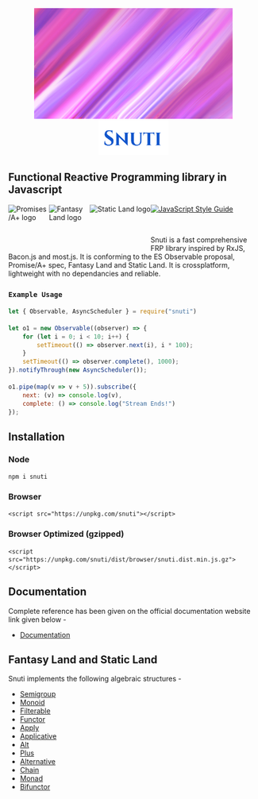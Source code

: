<!-- ### <img src="./Snuti.png" /> -->
<div align="center">
<img src="./static/expression.png" />
<br>
<img src="./static/Snuti.svg" height="70em" width="140em"/>
</div>

## Functional Reactive Programming library in Javascript

<a href="https://promisesaplus.com/">
    <img src="https://promisesaplus.com/assets/logo-small.png" width="82" height="82" alt="Promises/A+ logo"
         title="Promises/A+ 1.0 compliant" align="left" />
</a>
<a href="https://github.com/fantasyland/fantasy-land"><img width="82" height="82" alt="Fantasy Land logo" src="https://raw.github.com/puffnfresh/fantasy-land/master/logo.png" align="left"></a>
<a href="https://github.com/fantasyland/static-land"><img height="82" alt="Static Land logo" src="https://raw.githubusercontent.com/fantasyland/static-land/master/logo/logo.png" align="left"></a>

[![JavaScript Style Guide](https://cdn.rawgit.com/standard/standard/master/badge.svg)](https://github.com/standard/standard)

<br>

Snuti is a fast comprehensive FRP library inspired by RxJS, Bacon.js and most.js. It is conforming to the ES Observable proposal, Promise/A+ spec, Fantasy Land and Static Land. It is crossplatform, lightweight with no dependancies and reliable.

### `Example Usage`

```javascript
let { Observable, AsyncScheduler } = require("snuti")

let o1 = new Observable((observer) => {
    for (let i = 0; i < 10; i++) {
        setTimeout(() => observer.next(i), i * 100);
    }
    setTimeout(() => observer.complete(), 1000);
}).notifyThrough(new AsyncScheduler());

o1.pipe(map(v => v + 5)).subscribe({
    next: (v) => console.log(v),
    complete: () => console.log("Stream Ends!")
});
```

## Installation

### Node
```
npm i snuti
```
### Browser
```
<script src="https://unpkg.com/snuti"></script>
```
### Browser Optimized (gzipped)
```
<script src="https://unpkg.com/snuti/dist/browser/snuti.dist.min.js.gz"></script>
```

## Documentation
Complete reference has been given on the official documentation website link given below - <br>
* [Documentation](https://snuti.archan.io)

## Fantasy Land and Static Land

Snuti implements the following algebraic structures -
* [Semigroup](https://github.com/fantasyland/fantasy-land#semigroup)
* [Monoid](https://github.com/fantasyland/fantasy-land#monoid)
* [Filterable](https://github.com/fantasyland/fantasy-land#filterable)
* [Functor](https://github.com/fantasyland/fantasy-land#functor)
* [Apply](https://github.com/fantasyland/fantasy-land#apply)
* [Applicative](https://github.com/fantasyland/fantasy-land#applicative)
* [Alt](https://github.com/fantasyland/fantasy-land#alt)
* [Plus](https://github.com/fantasyland/fantasy-land#plus)
* [Alternative](https://github.com/fantasyland/fantasy-land#alternative)
* [Chain](https://github.com/fantasyland/fantasy-land#chain)
* [Monad](https://github.com/fantasyland/fantasy-land#monad)
* [Bifunctor](https://github.com/fantasyland/fantasy-land#bifunctor)
